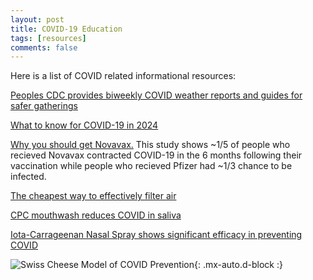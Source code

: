 ```yaml
---
layout: post
title: COVID-19 Education
tags: [resources]
comments: false
---
```


Here is a list of COVID related informational resources:

[Peoples CDC provides biweekly COVID weather reports and guides for safer gatherings](https://peoplescdc.org)

[What to know for COVID-19 in 2024](https://covid-for-therapists.my.canva.site/)

[Why you should get Novavax.](https://www.sciencedirect.com/science/article/pii/S0264410X2401185X) This study shows ~1/5 of people who recieved Novavax contracted COVID-19 in the 6 months following their vaccination while people who recieved Pfizer had ~1/3 chance to be infected.

[The cheapest way to effectively filter air](https://en.wikipedia.org/wiki/Corsi%E2%80%93Rosenthal_Box)

[CPC mouthwash reduces COVID in saliva](https://www.nature.com/articles/s41598-022-18367-6)

[Iota-Carrageenan Nasal Spray shows significant efficacy in preventing COVID](https://pmc.ncbi.nlm.nih.gov/articles/PMC8493111/)

![Swiss Cheese Model of COVID Prevention](https://greenvillescmaskbloc.github.io/assets/img/sc.png){: .mx-auto.d-block :}
